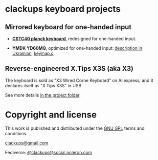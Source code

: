 # clackups keyboard projects

## Mirrored keyboard for one-handed input

* **[CSTC40 planck keyboard](ONE_HANDED_CSTC40.md)**, redesigned for one-handed input.

* **YMDK YD60MQ**, optimized for one-handed input: [description in
  Ukrainian](YMDK_YD60MQ_one-handed_layout_Ukrainian.pdf),
  [keymap.c](keyboards/ymdk/yd60mq/keymaps/claclups_mirrored/keymap.c).


## Reverse-engineered X.Tips X3S (aka X3)

The keyboard is sold as "X3 Wired Corne Keyboard" on Aliexpress, and
it declares itself as "X.Tips X3S" in USB.

See more details [in the project
folder](keyboards/clackups/xtips_x3s).


# Copyright and license

This work is published and distributed under the [GNU GPL](LICENSE)
terms and conditions.

clackups@gmail.com

Fediverse: [@clackups@social.noleron.com](https://social.noleron.com/@clackups)